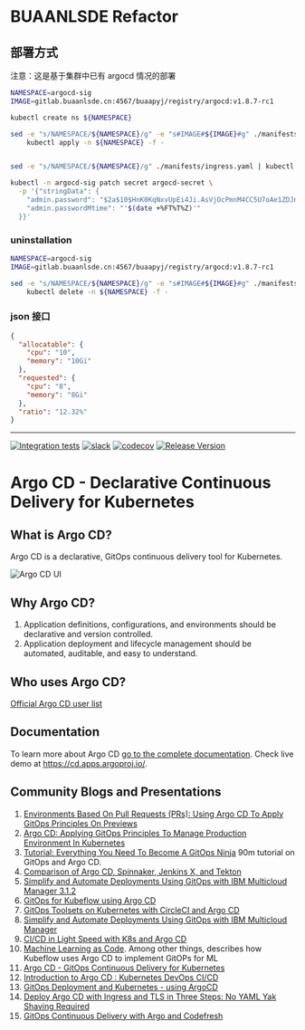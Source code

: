 # BUAANLSDE Refactor

## 部署方式

注意：这是基于集群中已有 argocd 情况的部署

``` bash
NAMESPACE=argocd-sig
IMAGE=gitlab.buaanlsde.cn:4567/buaapyj/registry/argocd:v1.8.7-rc1

kubectl create ns ${NAMESPACE}

sed -e "s/NAMESPACE/${NAMESPACE}/g" -e "s#IMAGE#${IMAGE}#g" ./manifests/install-with-exists.yaml |  
    kubectl apply -n ${NAMESPACE} -f -


sed -e "s/NAMESPACE/${NAMESPACE}/g" ./manifests/ingress.yaml | kubectl apply -n ${NAMESPACE} -f -

kubectl -n argocd-sig patch secret argocd-secret \
  -p '{"stringData": {
    "admin.password": "$2a$10$HnK0KqNxvUpEi4Ji.AsVjOcPmnM4CC5U7oAe1ZDJnHZ95WIV2Lywy",
    "admin.passwordMtime": "'$(date +%FT%T%Z)'"
  }}'
```

### uninstallation
``` bash
NAMESPACE=argocd-sig
IMAGE=gitlab.buaanlsde.cn:4567/buaapyj/registry/argocd:v1.8.7-rc1

sed -e "s/NAMESPACE/${NAMESPACE}/g" -e "s#IMAGE#${IMAGE}#g" ./manifests/install-with-exists.yaml |  
    kubectl delete -n ${NAMESPACE} -f -
```

### json 接口
``` json
{
  "allocatable": {
    "cpu": "10",
    "memory": "10Gi"
  },
  "requested": {
    "cpu": "8",
    "memory": "8Gi"
  },
  "ratio": "12.32%"
}
```

---

[![Integration tests](https://github.com/argoproj/argo-cd/workflows/Integration%20tests/badge.svg?branch=master)](https://github.com/argoproj/argo-cd/actions?query=workflow%3A%22Integration+tests%22)
[![slack](https://img.shields.io/badge/slack-argoproj-brightgreen.svg?logo=slack)](https://argoproj.github.io/community/join-slack)
[![codecov](https://codecov.io/gh/argoproj/argo-cd/branch/master/graph/badge.svg)](https://codecov.io/gh/argoproj/argo-cd)
[![Release Version](https://img.shields.io/github/v/release/argoproj/argo-cd?label=argo-cd)](https://github.com/argoproj/argo-cd/releases/latest)

# Argo CD - Declarative Continuous Delivery for Kubernetes

## What is Argo CD?

Argo CD is a declarative, GitOps continuous delivery tool for Kubernetes.

![Argo CD UI](docs/assets/argocd-ui.gif)

## Why Argo CD?

1. Application definitions, configurations, and environments should be declarative and version controlled.
1. Application deployment and lifecycle management should be automated, auditable, and easy to understand.

## Who uses Argo CD?

[Official Argo CD user list](USERS.md)

## Documentation

To learn more about Argo CD [go to the complete documentation](https://argoproj.github.io/argo-cd/).
Check live demo at https://cd.apps.argoproj.io/.

## Community Blogs and Presentations

1. [Environments Based On Pull Requests (PRs): Using Argo CD To Apply GitOps Principles On Previews](https://youtu.be/cpAaI8p4R60)
1. [Argo CD: Applying GitOps Principles To Manage Production Environment In Kubernetes](https://youtu.be/vpWQeoaiRM4)
1. [Tutorial: Everything You Need To Become A GitOps Ninja](https://www.youtube.com/watch?v=r50tRQjisxw) 90m tutorial on GitOps and Argo CD.
1. [Comparison of Argo CD, Spinnaker, Jenkins X, and Tekton](https://www.inovex.de/blog/spinnaker-vs-argo-cd-vs-tekton-vs-jenkins-x/)
1. [Simplify and Automate Deployments Using GitOps with IBM Multicloud Manager 3.1.2](https://medium.com/ibm-cloud/simplify-and-automate-deployments-using-gitops-with-ibm-multicloud-manager-3-1-2-4395af317359)
1. [GitOps for Kubeflow using Argo CD](https://v0-6.kubeflow.org/docs/use-cases/gitops-for-kubeflow/)
1. [GitOps Toolsets on Kubernetes with CircleCI and Argo CD](https://www.digitalocean.com/community/tutorials/webinar-series-gitops-tool-sets-on-kubernetes-with-circleci-and-argo-cd)
1. [Simplify and Automate Deployments Using GitOps with IBM Multicloud Manager](https://www.ibm.com/blogs/bluemix/2019/02/simplify-and-automate-deployments-using-gitops-with-ibm-multicloud-manager-3-1-2/)
1. [CI/CD in Light Speed with K8s and Argo CD](https://www.youtube.com/watch?v=OdzH82VpMwI&feature=youtu.be)
1. [Machine Learning as Code](https://www.youtube.com/watch?v=VXrGp5er1ZE&t=0s&index=135&list=PLj6h78yzYM2PZf9eA7bhWnIh_mK1vyOfU). Among other things, describes how Kubeflow uses Argo CD to implement GitOPs for ML
1. [Argo CD - GitOps Continuous Delivery for Kubernetes](https://www.youtube.com/watch?v=aWDIQMbp1cc&feature=youtu.be&t=1m4s)
1. [Introduction to Argo CD : Kubernetes DevOps CI/CD](https://www.youtube.com/watch?v=2WSJF7d8dUg&feature=youtu.be)
1. [GitOps Deployment and Kubernetes - using ArgoCD](https://medium.com/riskified-technology/gitops-deployment-and-kubernetes-f1ab289efa4b)
1. [Deploy Argo CD with Ingress and TLS in Three Steps: No YAML Yak Shaving Required](https://itnext.io/deploy-argo-cd-with-ingress-and-tls-in-three-steps-no-yaml-yak-shaving-required-bc536d401491)
1. [GitOps Continuous Delivery with Argo and Codefresh](https://codefresh.io/events/cncf-member-webinar-gitops-continuous-delivery-argo-codefresh/)
